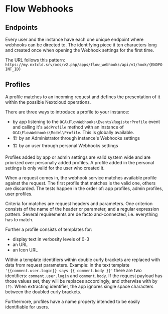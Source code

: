 # Flow Webhooks

## Endpoints

Every user and the instance have each one unique endpoint where webhooks can be directed to. The identifying piece it ten characters long and created once when opening the Webhook settings for the first time.

The URL follows this pattern: `https://my.nxtcld.srv/ocs/v2.php/apps/flow_webhooks/api/v1/hook/{ENDPOINT_ID}`

## Profiles

A profile matches to an incoming request and defines the presentation of it within the possible Nextcloud operations.

There are three ways to introduce a profile to your instance:
* by app listening to the `OCA\FlowWebhooks\Events\RegisterProfile` event and calling it's `addProfile` method with an instance of `OCA\FlowWebhooks\Model\Profile`. This is globally available.
* 🏗️ by an Administrator through instance's Webhooks settings
* 🏗️ by an user through personal Webhooks settings

Profiles added by app or admin settings are valid system wide and are priorized over personally added profiles. A profile added in the personal settings is only valid for the user who created it.

When a request comes in, the webhook service matches available profile against the request. The first profile that matches is the valid one, others are discarded. The tests happen in the order of: app profiles, admin profiles, user profiles.

Criteria for matches are request headers and parameters. One criterion consists of the name of the header or parameter, and a regular expression pattern. Several requirements are de facto and-connected, i.e. everything has to match.

Further a profile consists of templates for:

* display text in verbosity levels of 0-3
* an URL
* an Icon URL

Within a template identifiers within double curly brackets are replaced with data from request parameters. Example: in the text template `'{{comment.user.login}} says {{ comment.body }}'` there are two identifiers: `comment.user.login` and `comment.body`. If the request payload has those values set, they will be replaces accordingly, and otherwise with by `(?)`. When extracting identifier, the app ignores single space characters between the doubled curly brackets. 

Furthermore, profiles have a name property intended to be easily identifiable for users.
